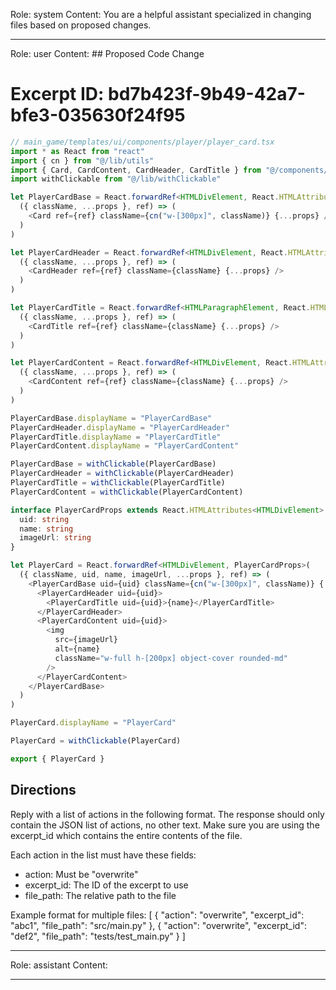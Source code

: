 Role: system
Content: You are a helpful assistant specialized in changing files based on proposed changes.
__________________
Role: user
Content: ## Proposed Code Change
# Excerpt ID: bd7b423f-9b49-42a7-bfe3-035630f24f95
```typescript
// main_game/templates/ui/components/player/player_card.tsx
import * as React from "react"
import { cn } from "@/lib/utils"
import { Card, CardContent, CardHeader, CardTitle } from "@/components/ui/card"
import withClickable from "@/lib/withClickable"

let PlayerCardBase = React.forwardRef<HTMLDivElement, React.HTMLAttributes<HTMLDivElement>>(
  ({ className, ...props }, ref) => (
    <Card ref={ref} className={cn("w-[300px]", className)} {...props} />
  )
)

let PlayerCardHeader = React.forwardRef<HTMLDivElement, React.HTMLAttributes<HTMLDivElement>>(
  ({ className, ...props }, ref) => (
    <CardHeader ref={ref} className={className} {...props} />
  )
)

let PlayerCardTitle = React.forwardRef<HTMLParagraphElement, React.HTMLAttributes<HTMLHeadingElement>>(
  ({ className, ...props }, ref) => (
    <CardTitle ref={ref} className={className} {...props} />
  )
)

let PlayerCardContent = React.forwardRef<HTMLDivElement, React.HTMLAttributes<HTMLDivElement>>(
  ({ className, ...props }, ref) => (
    <CardContent ref={ref} className={className} {...props} />
  )
)

PlayerCardBase.displayName = "PlayerCardBase"
PlayerCardHeader.displayName = "PlayerCardHeader"
PlayerCardTitle.displayName = "PlayerCardTitle"
PlayerCardContent.displayName = "PlayerCardContent"

PlayerCardBase = withClickable(PlayerCardBase)
PlayerCardHeader = withClickable(PlayerCardHeader)
PlayerCardTitle = withClickable(PlayerCardTitle)
PlayerCardContent = withClickable(PlayerCardContent)

interface PlayerCardProps extends React.HTMLAttributes<HTMLDivElement> {
  uid: string
  name: string
  imageUrl: string
}

let PlayerCard = React.forwardRef<HTMLDivElement, PlayerCardProps>(
  ({ className, uid, name, imageUrl, ...props }, ref) => (
    <PlayerCardBase uid={uid} className={cn("w-[300px]", className)} {...props} ref={ref}>
      <PlayerCardHeader uid={uid}>
        <PlayerCardTitle uid={uid}>{name}</PlayerCardTitle>
      </PlayerCardHeader>
      <PlayerCardContent uid={uid}>
        <img
          src={imageUrl}
          alt={name}
          className="w-full h-[200px] object-cover rounded-md"
        />
      </PlayerCardContent>
    </PlayerCardBase>
  )
)

PlayerCard.displayName = "PlayerCard"

PlayerCard = withClickable(PlayerCard)

export { PlayerCard }
```

## Directions
Reply with a list of actions in the following format. The response should only contain the JSON list of actions, no other text.
Make sure you are using the excerpt_id which contains the entire contents of the file.

Each action in the list must have these fields:
- action: Must be "overwrite"
- excerpt_id: The ID of the excerpt to use
- file_path: The relative path to the file

Example format for multiple files:
[
    {
        "action": "overwrite",
        "excerpt_id": "abc1",
        "file_path": "src/main.py"
    },
    {
        "action": "overwrite",
        "excerpt_id": "def2",
        "file_path": "tests/test_main.py"
    }
]
__________________
Role: assistant
Content: 
__________________
